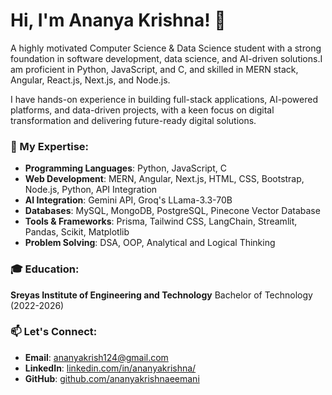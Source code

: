 <!--
**ananyakrishnaeemani/ananyakrishnaeemani** is a ✨ _special_ ✨ repository because its `README.md` (this file) appears on your GitHub profile.

Here are some ideas to get you started:

- 🔭 I’m currently working on ...
- 🌱 I’m currently learning ...
- 👯 I’m looking to collaborate on ...
- 🤔 I’m looking for help with ...
- 💬 Ask me about ...
- 📫 How to reach me: ...
- 😄 Pronouns: ...
- ⚡ Fun fact: ...
-->

# Hi, I'm Ananya Krishna! 👋

A highly motivated Computer Science & Data Science student with a strong foundation in software development, data science, and AI-driven solutions.I am proficient in Python, JavaScript, and C, and skilled in MERN stack, Angular, React.js, Next.js, and Node.js.

I have hands-on experience in building full-stack applications, AI-powered platforms, and data-driven projects, with a keen focus on digital transformation and delivering future-ready digital solutions.

### 🚀 My Expertise:

* **Programming Languages**: Python, JavaScript, C 
* **Web Development**: MERN, Angular, Next.js, HTML, CSS, Bootstrap, Node.js, Python, API Integration
* **AI Integration**: Gemini API, Groq's LLama-3.3-70B 
* **Databases**: MySQL, MongoDB, PostgreSQL, Pinecone Vector Database
* **Tools & Frameworks**: Prisma, Tailwind CSS, LangChain, Streamlit, Pandas, Scikit, Matplotlib 
* **Problem Solving**: DSA, OOP, Analytical and Logical Thinking 

### 🎓 Education:

**Sreyas Institute of Engineering and Technology**
Bachelor of Technology (2022-2026)

### 📫 Let's Connect:

* **Email**: ananyakrish124@gmail.com
* **LinkedIn**: [linkedin.com/in/ananyakrishna/](https://www.linkedin.com/in/ananyakrishna/) 
* **GitHub**: [github.com/ananyakrishnaeemani](https://github.com/ananyakrishnaeemani) 
